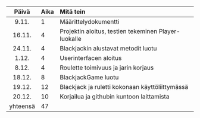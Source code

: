 | Päivä | Aika | Mitä tein  |
| :----:|:-----| :-----|
| 9.11. | 1    | Määrittelydokumentti |
| 16.11. | 4    | Projektin aloitus, testien tekeminen Player-luokalle |
| 24.11. | 4    | Blackjackin alustavat metodit luotu |
| 1.12. | 4     | Userinterfacen aloitus | 
| 8.12. | 4     | Roulette toimivuus ja jarin korjaus |
| 18.12. | 8    | BlackjackGame luotu |
| 19.12. | 12   | Blackjack ja ruletti kokonaan käyttöliittymässä |
| 20.12. | 10   | Korjailua ja githubin kuntoon laittamista |
| yhteensä | 47  |
